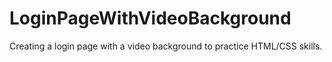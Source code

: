 # LoginPageWithVideoBackground
Creating a login page with a video background to practice HTML/CSS skills.
